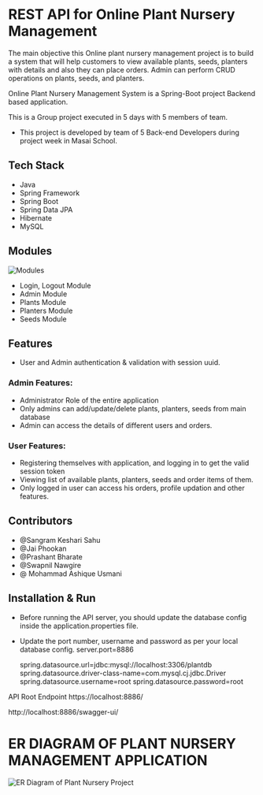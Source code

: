 # REST API for Online Plant Nursery Management
The main objective this Online plant nursery management project is to build a system that will help customers to view available plants, seeds, planters with details and also they can place orders. Admin can perform CRUD operations on plants, seeds, and planters.

Online Plant Nursery Management System is a Spring-Boot project Backend based application.

This is a Group project executed in 5 days with 5 members of team.
- This project is developed by team of 5 Back-end Developers during project week in Masai School.
## Tech Stack
- Java
- Spring Framework
- Spring Boot
- Spring Data JPA
- Hibernate
- MySQL
## Modules
![Modules](https://user-images.githubusercontent.com/104290715/236598961-e6e895fb-606c-42e3-8d96-d6176b29c24d.png)

- Login, Logout Module
- Admin Module
- Plants Module
- Planters Module
- Seeds Module
## Features
- User and Admin authentication & validation with session uuid.
### Admin Features:
* Administrator Role of the entire application
* Only  admins can add/update/delete plants, planters, seeds from main database
* Admin can access the details of different users and orders.
### User Features:
* Registering themselves with application, and logging in to get the valid session token
* Viewing list of available plants, planters, seeds and order items of them.
* Only logged in user can access his orders, profile updation and other features.
## Contributors
- @Sangram Keshari Sahu
- @Jai Phookan
- @Prashant Bharate 
- @Swapnil Nawgire
- @ Mohammad Ashique Usmani
## Installation & Run
- Before running the API server, you should update the database config inside the application.properties file.
- Update the port number, username and password as per your local database config.
    server.port=8886

    spring.datasource.url=jdbc:mysql://localhost:3306/plantdb
    spring.datasource.driver-class-name=com.mysql.cj.jdbc.Driver
    spring.datasource.username=root
    spring.datasource.password=root

API Root Endpoint
https://localhost:8886/

http://localhost:8886/swagger-ui/



# ER DIAGRAM OF PLANT NURSERY MANAGEMENT APPLICATION


![ER Diagram of Plant Nursery Project](https://user-images.githubusercontent.com/101380040/193456250-c8fea983-dd1c-4888-a967-94ebfad02748.jpeg)


